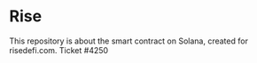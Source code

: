 # Rise
This repository is about the smart contract on Solana, created for risedefi.com. Ticket #4250

